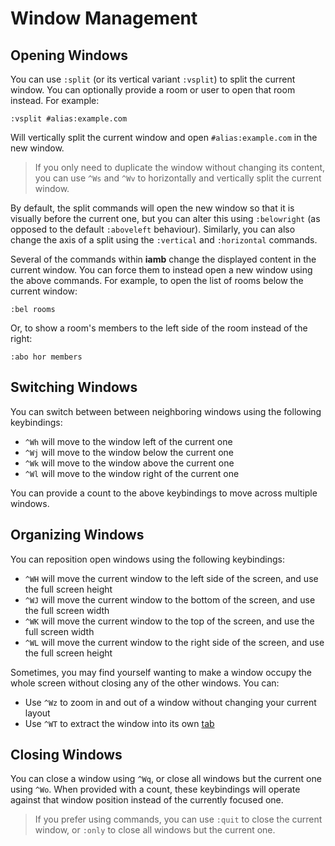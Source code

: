 # Window Management

## Opening Windows

You can use `:split` (or its vertical variant `:vsplit`) to split the current
window. You can optionally provide a room or user to open that room instead.
For example:

```
:vsplit #alias:example.com
```

Will vertically split the current window and open `#alias:example.com` in the
new window.

> If you only need to duplicate the window without changing its content, you
> can use `^Ws` and `^Wv` to horizontally and vertically split the current
> window.

By default, the split commands will open the new window so that it is
visually before the current one, but you can alter this using `:belowright`
(as opposed to the default `:aboveleft` behaviour). Similarly, you can also
change the axis of a split using the `:vertical` and `:horizontal` commands.

Several of the commands within __iamb__ change the displayed content in the
current window. You can force them to instead open a new window using the above
commands. For example, to open the list of rooms below the current window:

```
:bel rooms
```

Or, to show a room's members to the left side of the room instead of the right:

```
:abo hor members
```

## Switching Windows

You can switch between between neighboring windows using the following keybindings:

- `^Wh` will move to the window left of the current one 
- `^Wj` will move to the window below the current one 
- `^Wk` will move to the window above the current one 
- `^Wl` will move to the window right of the current one 

You can provide a count to the above keybindings to move across multiple windows.

## Organizing Windows

You can reposition open windows using the following keybindings:

- `^WH` will move the current window to the left side of the screen, and use
  the full screen height
- `^WJ` will move the current window to the bottom of the screen, and use the
  full screen width
- `^WK` will move the current window to the top of the screen, and use the full
  screen width
- `^WL` will move the current window to the right side of the screen, and use
  the full screen height

Sometimes, you may find yourself wanting to make a window occupy
the whole screen without closing any of the other windows. You can:

- Use `^Wz` to zoom in and out of a window without changing your current layout
- Use `^WT` to extract the window into its own [tab](./tabs.md)

## Closing Windows

You can close a window using `^Wq`, or close all windows but the current one
using `^Wo`. When provided with a count, these keybindings will operate against
that window position instead of the currently focused one.

> If you prefer using commands, you can use `:quit` to close the current
> window, or `:only` to close all windows but the current one.
